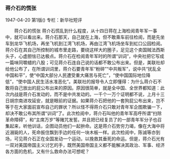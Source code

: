 ### 蒋介石的慌张

1947-04-20
第1版()
专栏：新华社短评

　　蒋介石的慌张
    蒋介石慌乱到什么程度，从十四日蒋在上海检阅青年军一事中，就可以看出来。蒋介石那天，自己就在上海，但不敢乘车前往检阅，而是先坐车到龙华飞机场，再坐飞机到江湾飞机场，再由江湾飞机场坐车到虹口公园检阅。蒋介石在其自己所控制的城市里走路，要绕这样大的圈子，足见这个卖国贼法西斯头子，心虚胆怯已达极点。蒋介石在检阅青年军时的所谓“训词”，中央社把它写成一篇味同嚼蜡的八股；可见蒋介石连自己说的话都不敢公布出来。但是，美联社却给他公布了，在所谓训词里，蒋介石要青年军“粉碎”“中共叛军”，说中共“扰乱全中国和平”，使“中国大部分人民遭受重大痛苦与死亡”，“使中国国际地位降低”，“使中国人民生活水准恶化”。美联社的报导令人立即懂得：为什么蒋介石不敢将自己放出的屁公布出来的原因。原因很简单，就是全中国、全世界都知道：此次内战是蒋介石发动的，而不是中共发动的。一千个一万个证明都不说，上月十三日胡宗南进攻延安，就是眼前的证据。如果蒋介石把他的一套狗屁公布出来，岂不等于在大家面前宣布自己的罪状？所以怪不得蒋介石只敢对青年军企图欺骗一下，却决不敢公布其所谓“训词”了。此次检阅中，蒋介石叫他的青年军高呼所谓“扫除革命障碍”，和“主席万岁”等赌咒发誓。并且把已经复员了的一部青年军分子也召集起来，听他训话，企图动员他们一起拚命。这是蒋介石势穷力竭，像在大海中将近溺毙的人，死命扳住飘到手边的任何一块木板一样。此次检阅中，陈诚等亦到场，可见蒋介石正在全国发动一个运动，以挽救其垂死的命运。但是，蒋介石光有一双对美国帝国主义讨乞的手，既然美国帝国主义都不能解决其政治、军事、经济各方面的危机，又有什么救命办法可想呢？
